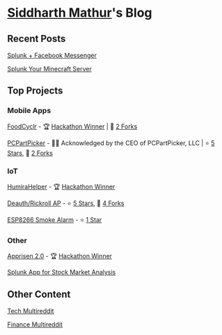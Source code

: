 # [Siddharth Mathur](https://www.smathur.tk/)'s Blog

## Recent Posts

[Splunk + Facebook Messenger](https://www.smathur.tk/splunk-messenger/)

[Splunk Your Minecraft Server](https://www.smathur.tk/SplunkMC/)

## Top Projects

### Mobile Apps

[FoodCyclr](https://github.com/sidward35/FoodCyclr) - 🏆 [Hackathon Winner](https://devpost.com/software/foodcyclr) | 🍴 [2 Forks](https://github.com/sidward35/FoodCyclr/network/members)

[PCPartPicker](https://github.com/sidward35/PCPartPicker) - 👨‍💼 Acknowledged by the CEO of PCPartPicker, LLC | ⭐ [5 Stars](https://github.com/sidward35/PCPartPicker/stargazers), 🍴 [2 Forks](https://github.com/sidward35/PCPartPicker/network/members)

### IoT

[HumiraHelper](https://github.com/sidward35/HumiraHelper) - 🏆 [Hackathon Winner](https://twitter.com/abbvie/status/1145693699118174208)

[Deauth/Rickroll AP](https://github.com/sidward35/Deauth-RickRollAP) - ⭐ [5 Stars](https://github.com/sidward35/Deauth-RickRollAP/stargazers), 🍴 [4 Forks](https://github.com/sidward35/Deauth-RickRollAP/network/members)

[ESP8266 Smoke Alarm](https://github.com/sidward35/esp8266-smoke-alarm) - ⭐ [1 Star](https://github.com/sidward35/esp8266-smoke-alarm/stargazers)

### Other

[Apprisen 2.0](https://github.com/sidward35/Apprisen2.0) - 🏆 [Hackathon Winner](https://twitter.com/Apprisen/status/1185649343870582784)

[Splunk App for Stock Market Analysis](https://github.com/sidward35/splunk-stocks-analysis)

## Other Content

[Tech Multireddit](https://www.smathur.tk/tech)

[Finance Multireddit](https://www.smathur.tk/money)
